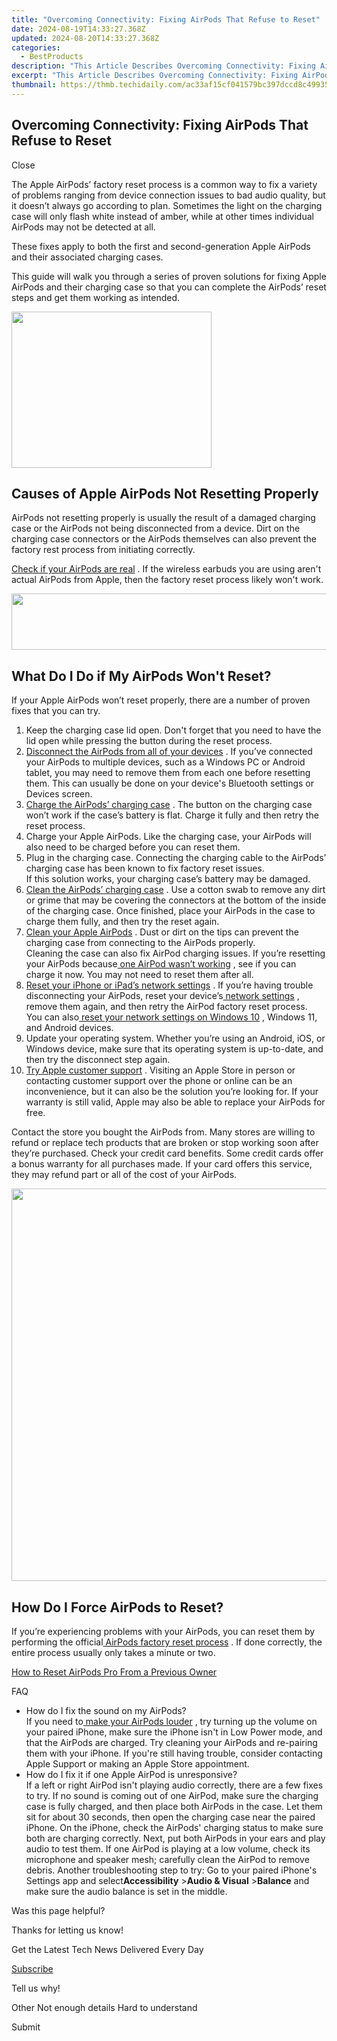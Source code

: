 ```yaml
---
title: "Overcoming Connectivity: Fixing AirPods That Refuse to Reset"
date: 2024-08-19T14:33:27.368Z
updated: 2024-08-20T14:33:27.368Z
categories:
  - BestProducts
description: "This Article Describes Overcoming Connectivity: Fixing AirPods That Refuse to Reset"
excerpt: "This Article Describes Overcoming Connectivity: Fixing AirPods That Refuse to Reset"
thumbnail: https://thmb.techidaily.com/ac33af15cf041579bc397dccd8c499357fad1f59b7dfcfb6600bfa088b9589e3.jpg
---
```


## Overcoming Connectivity: Fixing AirPods That Refuse to Reset

Close 

 The Apple AirPods’ factory reset process is a common way to fix a variety of problems ranging from device connection issues to bad audio quality, but it doesn’t always go according to plan. Sometimes the light on the charging case will only flash white instead of amber, while at other times individual AirPods may not be detected at all.

 These fixes apply to both the first and second-generation Apple AirPods and their associated charging cases.

 This guide will walk you through a series of proven solutions for fixing Apple AirPods and their charging case so that you can complete the AirPods’ reset steps and get them working as intended.

<!-- affiliate ads begin -->
<a href="https://zonlipartnershipprogram.pxf.io/c/5597632/1821134/17882" target="_top" id="1821134"><img src="//a.impactradius-go.com/display-ad/17882-1821134" border="0" alt="" width="320" height="250"/></a><img height="0" width="0" src="https://imp.pxf.io/i/5597632/1821134/17882" style="position:absolute;visibility:hidden;" border="0" />
<!-- affiliate ads end -->
##  Causes of Apple AirPods Not Resetting Properly 

 AirPods not resetting properly is usually the result of a damaged charging case or the AirPods not being disconnected from a device. Dirt on the charging case connectors or the AirPods themselves can also prevent the factory rest process from initiating correctly.

[ Check if your AirPods are real](https://www.lifewire.com/check-if-airpods-are-real-5101247) . If the wireless earbuds you are using aren't actual AirPods from Apple, then the factory reset process likely won't work.

<!-- affiliate ads begin -->
<a href="https://newchic.sjv.io/c/5597632/1659704/14420" target="_top" id="1659704"><img src="//a.impactradius-go.com/display-ad/14420-1659704" border="0" alt="" width="728" height="90"/></a><img height="0" width="0" src="https://imp.pxf.io/i/5597632/1659704/14420" style="position:absolute;visibility:hidden;" border="0" />
<!-- affiliate ads end -->
##  What Do I Do if My AirPods Won't Reset? 

 If your Apple AirPods won’t reset properly, there are a number of proven fixes that you can try.

1. Keep the charging case lid open. Don't forget that you need to have the lid open while pressing the button during the reset process.
2. [ Disconnect the AirPods from all of your devices](https://www.lifewire.com/connect-bluetooth-devices-to-iphone-2000092) . If you’ve connected your AirPods to multiple devices, such as a Windows PC or Android tablet, you may need to remove them from each one before resetting them. This can usually be done on your device's Bluetooth settings or Devices screen.
3. [ Charge the AirPods’ charging case](https://www.lifewire.com/charge-airpods-4768493) . The button on the charging case won’t work if the case’s battery is flat. Charge it fully and then retry the reset process.
4. Charge your Apple AirPods. Like the charging case, your AirPods will also need to be charged before you can reset them.
5. Plug in the charging case. Connecting the charging cable to the AirPods’ charging case has been known to fix factory reset issues.  
 If this solution works, your charging case’s battery may be damaged.
6. [ Clean the AirPods’ charging case](https://www.lifewire.com/clean-airpods-case-5072602) . Use a cotton swab to remove any dirt or grime that may be covering the connectors at the bottom of the inside of the charging case. Once finished, place your AirPods in the case to charge them fully, and then try the reset again.
7. [ Clean your Apple AirPods](https://www.lifewire.com/how-to-clean-airpods-5179441) . Dust or dirt on the tips can prevent the charging case from connecting to the AirPods properly.  
 Cleaning the case can also fix AirPod charging issues. If you’re resetting your AirPods because[ one AirPod wasn’t working](https://www.lifewire.com/fix-when-one-airpod-is-not-working-5185616) , see if you can charge it now. You may not need to reset them after all.
8. [ Reset your iPhone or iPad’s network settings](https://www.lifewire.com/how-to-reset-network-settings-iphone-4175383) . If you’re having trouble disconnecting your AirPods, reset your device’s[ network settings](https://www.lifewire.com/what-are-network-settings-5184071) , remove them again, and then retry the AirPod factory reset process.  
 You can also[ reset your network settings on Windows 10](https://www.lifewire.com/how-to-reset-network-settings-in-windows-10-4684679) , Windows 11, and Android devices.
9. Update your operating system. Whether you’re using an Android, iOS, or Windows device, make sure that its operating system is up-to-date, and then try the disconnect step again.
10. [ Try Apple customer support](https://www.lifewire.com/make-apple-store-appointment-with-app-1999600) . Visiting an Apple Store in person or contacting customer support over the phone or online can be an inconvenience, but it can also be the solution you’re looking for. If your warranty is still valid, Apple may also be able to replace your AirPods for free.

 Contact the store you bought the AirPods from. Many stores are willing to refund or replace tech products that are broken or stop working soon after they’re purchased. Check your credit card benefits. Some credit cards offer a bonus warranty for all purchases made. If your card offers this service, they may refund part or all of the cost of your AirPods.

<!-- affiliate ads begin -->
<a href="https://versadesk.pxf.io/c/5597632/1892107/21290" target="_top" id="1892107"><img src="//a.impactradius-go.com/display-ad/21290-1892107" border="0" alt="" width="1200" height="628"/></a><img height="0" width="0" src="https://imp.pxf.io/i/5597632/1892107/21290" style="position:absolute;visibility:hidden;" border="0" />
<!-- affiliate ads end -->
##  How Do I Force AirPods to Reset? 

 If you’re experiencing problems with your AirPods, you can reset them by performing the official[ AirPods factory reset process](https://www.lifewire.com/how-to-reset-airpods-4767659) . If done correctly, the entire process usually only takes a minute or two.

[  How to Reset AirPods Pro From a Previous Owner ](https://www.lifewire.com/reset-airpods-pro-from-previous-owner-7508062) 

 FAQ

* How do I fix the sound on my AirPods?  
 If you need to[ make your AirPods louder](https://www.lifewire.com/how-to-make-airpods-louder-4690954) , try turning up the volume on your paired iPhone, make sure the iPhone isn't in Low Power mode, and that the AirPods are charged. Try cleaning your AirPods and re-pairing them with your iPhone. If you're still having trouble, consider contacting Apple Support or making an Apple Store appointment.
* How do I fix it if one Apple AirPod is unresponsive?  
 If a left or right AirPod isn't playing audio correctly, there are a few fixes to try. If no sound is coming out of one AirPod, make sure the charging case is fully charged, and then place both AirPods in the case. Let them sit for about 30 seconds, then open the charging case near the paired iPhone. On the iPhone, check the AirPods' charging status to make sure both are charging correctly. Next, put both AirPods in your ears and play audio to test them. If one AirPod is playing at a low volume, check its microphone and speaker mesh; carefully clean the AirPod to remove debris. Another troubleshooting step to try: Go to your paired iPhone's Settings app and select**Accessibility** \>**Audio & Visual** \>**Balance** and make sure the audio balance is set in the middle.

Was this page helpful?

Thanks for letting us know!

 Get the Latest Tech News Delivered Every Day

[ Subscribe ](https://www.lifewire.com/#) 

Tell us why!

 Other  Not enough details  Hard to understand 

 Submit 

<ins class="adsbygoogle"
     style="display:block"
     data-ad-format="autorelaxed"
     data-ad-client="ca-pub-7571918770474297"
     data-ad-slot="1223367746"></ins>



<ins class="adsbygoogle"
     style="display:block"
     data-ad-client="ca-pub-7571918770474297"
     data-ad-slot="8358498916"
     data-ad-format="auto"
     data-full-width-responsive="true"></ins>


